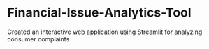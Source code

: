 # Financial-Issue-Analytics-Tool
Created an interactive web application using Streamlit for analyzing consumer complaints
